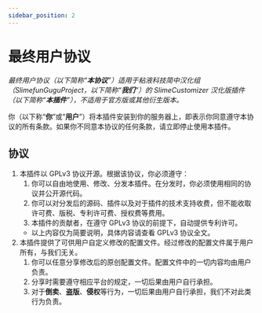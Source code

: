 ```yaml
---
sidebar_position: 2
---
```


# 最终用户协议

*最终用户协议（以下简称“**本协议**”）适用于粘液科技简中汉化组（SlimefunGuguProject，以下简称“**我们**”）的 SlimeCustomizer 汉化版插件（以下简称“**本插件**”），不适用于官方版或其他衍生版本。*

你（以下称“**你**”或“**用户**”）将本插件安装到你的服务器上，即表示你同意遵守本协议的所有条款。如果你不同意本协议的任何条款，请立即停止使用本插件。

## 协议

1. 本插件以 GPLv3 协议开源。根据该协议，你必须遵守：
   1. 你可以自由地使用、修改、分发本插件。在分发时，你必须使用相同的协议并公开源代码。
   2. 你可以对分发后的源码、插件以及对于插件的技术支持收费，但不能收取许可费、版税、专利许可费、授权费等费用。
   3. 本插件的贡献者，在遵守 GPLv3 协议的前提下，自动提供专利许可。
   - 以上内容仅为简要说明，具体内容请查看 GPLv3 协议全文。
2. 本插件提供了可供用户自定义修改的配置文件。经过修改的配置文件属于用户所有，与我们无关。
   1. 你可以任意分享修改后的原创配置文件。配置文件中的一切内容均由用户负责。
   2. 分享时需要遵守相应平台的规定，一切后果由用户自行承担。
   3. 对于**倒卖**、**盗版**、**侵权**等行为，一切后果由用户自行承担，我们不对此类行为负责。
